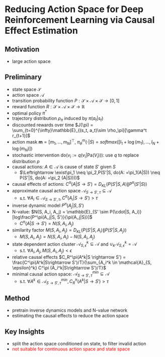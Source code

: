 # Reducing Action Space for Deep Reinforcement Learning via Causal Effect Estimation

## Motivation
 - large action space 

## Preliminary
 - state space $\mathcal{S}$
 - action space $\mathcal{A}$
 - transition probability function $P: \mathcal{S}\times\mathcal{A}\times\mathcal{S} \rightarrow [0,1]$
 - reward function $R: \mathcal{S}\times\mathcal{A}\times\mathcal{S} \rightarrow \mathbb{R}$
 - optimal policy $\pi^*$
 - trajectory distribution $\rho_\pi$ induced by $\pi(a_t|s_t)$
 - discounted rewards over time $J(\pi) = \sum_{t=0}^{\infty}\mathbb{E}_{(s_t, a_t)\sim \rho_\pi}[\gamma^t r_{t+1}]$
 - action mask $\mathbf{m} = [m_1, \dots, m_N]^\top$, $\pi_\theta^m(\cdot| S) = softmax([l_1 +\log(m_1), \dots, l_N+\log(m_N)])$
 - stochastic intervention $\text{do}(v_i:=q(v_i|\text{Pa}(V_i)))$: use $q$ to replace distribution $p$
 - causal actions: $A\in \mathcal{A}$ is cause of state $S'$ given $S$
   - $\Leftrightarrow \exist\pi_1 \neq \pi_2,P(S'|S, do(A: =\pi_1(A|S)) \neq P(S'|S, do(A: =\pi_2 (A|S))))$
 - causal effects of actions: $C^\pi(A|S\rightarrow S') = D_{KL}(P(S'|S, A) \| P^\pi(S'|S))$
 - approximate causal action space $\mathcal{A}_{S\rightarrow S', \tau} \subseteq \mathcal{A}$
   - s.t. $\forall A_i \in \mathcal{A}_{S\rightarrow S', \tau}, C^\pi (A_i |S \rightarrow S')> \tau$
 - inverse dynamic model $P^\pi (A_j|S, S')$
 - N-value: $N(S, A_i, A_j) = \mathbb{E}_{S' \sim P(\cdot|S, A_i)}[log\frac{P^\pi(A_j|S, S')}{\pi(A_j|S)}]$
   - $C^\pi(A|S\rightarrow S') = N(S, A_i, A_j)$
 - similarity factor $M(S, A_i, A_j) = D_{KL}(P(S'|S, A_i) \| P(S'|S, A_j))$
   - $M(S, A_i, A_j) = N(S, A_i, A_i) - N(S, A_i, A_j)$
 - state dependent action cluster $\mathcal{A}^k_{S, \epsilon} \subseteq \mathcal{A}$ and $\cup_k \mathcal{A}^k_{S, \epsilon} = \mathcal{A}$
   - s.t. $\forall A_i, A_j, M(S, A_i, A_j) < \epsilon$
 - relative causal effects $C_R^\pi(A^k|S \rightarrow S') = \frac{C^\pi(A^k|S\rightarrow S')/T}{\sum_{A_i^k \in \mathcal{A}_{S, \epsilon}^k} C^\pi (A_i^k|S\rightarrow S')/T}$
 - minimal causal action space: $\mathcal{A}_{S\rightarrow S', \tau}^{min} \subseteq \mathcal{A}$
   - s.t. $\forall A^k \in \mathcal{A}_{S\rightarrow S', \tau}^{min} , C_R^\pi (A^k |S \rightarrow S')> \tau$

## Method
 - pretrain inverse dynamics models and N-value network
 - estimating the causal effects to reduce the action space



## Key Insights
 - split the action space conditioned on state,  to filter invalid action
 - <font color = red>not suitable for continuous action space and state space</font>